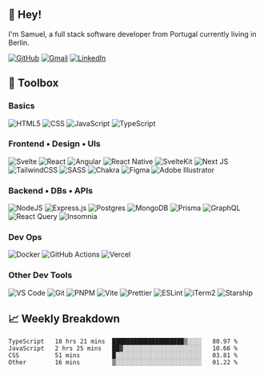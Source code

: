 ## 👋 **Hey!**

I'm Samuel, a full stack software developer from Portugal currently living in Berlin.

[![GitHub](https://img.shields.io/badge/github-EEEEEE.svg?style=for-the-badge&logo=github&logoColor=181717)](https://www.github.com/tunibjork)
[![Gmail](https://img.shields.io/badge/Gmail-EEEEEE?style=for-the-badge&logo=gmail&logoColor=EA4335)](mailto:samuelfanhais@gmail.com)
[![LinkedIn](https://img.shields.io/badge/linkedin-EEEEEE.svg?style=for-the-badge&logo=linkedin&logoColor=0A66C2)](https://www.linkedin.com/in/samuelfanhais)
<!-- ![Slack](https://img.shields.io/badge/Slack-4A154B?style=for-the-badge&logo=slack&logoColor=white)
![Signal](https://img.shields.io/badge/Signal-3A76F0.svg?style=for-the-badge&logo=Signal&logoColor=white) -->

## 🧰 **Toolbox**

### **Basics**

![HTML5](https://img.shields.io/badge/HTML5-EEEEEE?style=for-the-badge&logo=html5)
![CSS](https://img.shields.io/badge/CSS3-EEEEEE?style=for-the-badge&logo=css3&logoColor=1572B6)
![JavaScript](https://img.shields.io/badge/JavaScript-EEEEEE?style=for-the-badge&logo=javascript&logoColor=F7DF1E)
![TypeScript](https://img.shields.io/badge/typescript-3178C6.svg?style=for-the-badge&logo=typescript&logoColor=white)

### **Frontend • Design • UIs**

![Svelte](https://img.shields.io/badge/Svelte-FF3E00?style=for-the-badge&logo=svelte&logoColor=white)
![React](https://img.shields.io/badge/React-61DAFB.svg?style=for-the-badge&logo=React&logoColor=black)
![Angular](https://img.shields.io/badge/angular-EEEEEE.svg?style=for-the-badge&logo=angular&logoColor=DD0031)
![React Native](https://img.shields.io/badge/React_Native-EEEEEE.svg?style=for-the-badge&logo=React)
![SvelteKit](https://img.shields.io/badge/SvelteKit-40414D?style=for-the-badge&logo=svelte&logoColor=white)
![Next JS](https://img.shields.io/badge/Next_JS-000000?style=for-the-badge&logo=next.js&logoColor=white)
![TailwindCSS](https://img.shields.io/badge/Tailwind_CSS-06B6D4?style=for-the-badge&logo=tailwind-css&logoColor=white)
![SASS](https://img.shields.io/badge/SASS-EEEEEE.svg?style=for-the-badge&logo=SASS)
![Chakra](https://img.shields.io/badge/chakra_ui-EEEEEE.svg?style=for-the-badge&logo=chakraui)
![Figma](https://img.shields.io/badge/figma-EEEEEE.svg?style=for-the-badge&logo=figma)
![Adobe Illustrator](https://img.shields.io/badge/adobe_illustrator-EEEEEE.svg?style=for-the-badge&logo=adobeillustrator)

### **Backend • DBs • APIs**

![NodeJS](	https://img.shields.io/badge/Node_js-EEEEEE?style=for-the-badge&logo=nodedotjs)
![Express.js](https://img.shields.io/badge/express_js-EEEEEE.svg?style=for-the-badge&logo=express&logoColor=black)
![Postgres](https://img.shields.io/badge/postgres-4169E1.svg?style=for-the-badge&logo=postgresql&logoColor=white)
![MongoDB](https://img.shields.io/badge/MongoDB-EEEEEE.svg?style=for-the-badge&logo=mongodb)
![Prisma](https://img.shields.io/badge/Prisma-2D3748?style=for-the-badge&logo=Prisma&logoColor=2D3748&logoColor=white)
![GraphQL](https://img.shields.io/badge/-GraphQL-EEEEEE?style=for-the-badge&logo=graphql&logoColor=E10098)
![React Query](https://img.shields.io/badge/React_Query-EEEEEE.svg?style=for-the-badge&logo=React-Query)
![Insomnia](https://img.shields.io/badge/Insomnia-EEEEEE?style=for-the-badge&logo=insomnia&logoColor=5849BE)
<!-- ![Supabase](https://img.shields.io/badge/Supabase-EEEEEE?style=for-the-badge&logo=supabase)
![Firebase](https://img.shields.io/badge/Firebase-EEEEEE?style=for-the-badge&logo=Firebase) -->

### **Dev Ops**

![Docker](https://img.shields.io/badge/Docker-2496ED?style=for-the-badge&logo=docker&logoColor=white)
![GitHub Actions](https://img.shields.io/badge/github%20actions-EEEEEE.svg?style=for-the-badge&logo=githubactions)
![Vercel](https://img.shields.io/badge/vercel-000000.svg?style=for-the-badge&logo=vercel&logoColor=white)

<!-- **Testing**

![Cypress](https://img.shields.io/badge/-cypress-EEEEEE?style=for-the-badge&logo=cypress&logoColor=058A5E)
![Jest](https://img.shields.io/badge/jest-EEEEEE?style=for-the-badge&logo=jest&logoColor=C21325)
![Vitest](https://img.shields.io/badge/Vitest-EEEEEE.svg?style=for-the-badge&logo=Vite&logoColor=6E9F18)
![Playwright](https://img.shields.io/badge/Playwright-EEEEEE.svg?style=for-the-badge&logo=Playwright) -->

### **Other Dev Tools**

![VS Code](https://img.shields.io/badge/VSCode-EEEEEE?style=for-the-badge&logo=visual-studio-code&logoColor=007ACC)
![Git](https://img.shields.io/badge/GIT-EEEEEE?style=for-the-badge&logo=git)
![PNPM](https://img.shields.io/badge/pnpm-EEEEEE.svg?style=for-the-badge&logo=pnpm)
![Vite](https://img.shields.io/badge/Vite-EEEEEE?style=for-the-badge&logo=vite)
![Prettier](https://img.shields.io/badge/prettier-EEEEEE?style=for-the-badge&logo=prettier)
![ESLint](https://img.shields.io/badge/ESLint-EEEEEE?style=for-the-badge&logo=eslint&logoColor=4B32C3)
![iTerm2](https://img.shields.io/badge/iTerm2-EEEEEE?style=for-the-badge&logo=iterm2&logoColor=black)
![Starship](https://img.shields.io/badge/starship-EEEEEE?style=for-the-badge&logo=starship&logoColor=DD0B78)

## 📈 **Weekly Breakdown**

<!--START_SECTION:waka-->

```text
TypeScript   18 hrs 21 mins  ████████████████████▒░░░░   80.97 %
JavaScript   2 hrs 25 mins   ██▓░░░░░░░░░░░░░░░░░░░░░░   10.66 %
CSS          51 mins         █░░░░░░░░░░░░░░░░░░░░░░░░   03.81 %
Other        16 mins         ▒░░░░░░░░░░░░░░░░░░░░░░░░   01.22 %
```

<!--END_SECTION:waka-->